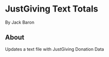 # JustGiving Text Totals
By Jack Baron  

## About
Updates a text file with JustGiving Donation Data